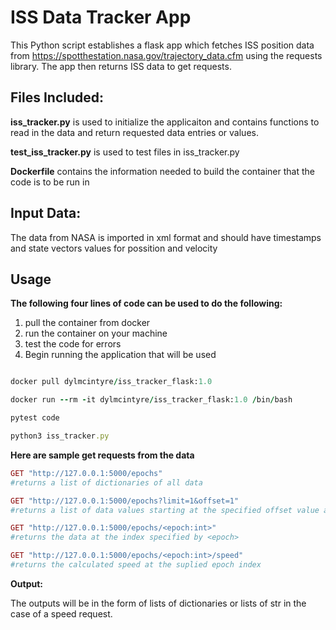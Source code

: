 # **ISS Data Tracker App**
This Python script establishes a flask app which fetches ISS position data from https://spotthestation.nasa.gov/trajectory_data.cfm using the requests library. The app then returns ISS data to get requests.


## **Files Included:**


**iss_tracker.py** is used to initialize the applicaiton and contains functions to read in the data and return requested data entries or values.

**test_iss_tracker.py** is used to test files in iss_tracker.py

**Dockerfile** contains the information needed to build the container that the code is to be run in


##  **Input Data:**

The data from NASA is imported in xml format and should have timestamps and state vectors values for possition and velocity

## Usage
**The following four lines of code can be used to do the following:**
1) pull the container from docker
2) run the container on your machine
3) test the code for errors
4) Begin running the application that will be used
```ruby

docker pull dylmcintyre/iss_tracker_flask:1.0

docker run --rm -it dylmcintyre/iss_tracker_flask:1.0 /bin/bash

pytest code

python3 iss_tracker.py

```
**Here are sample get requests from the data**
```ruby
GET "http://127.0.0.1:5000/epochs"
#returns a list of dictionaries of all data

GET "http://127.0.0.1:5000/epochs?limit=1&offset=1"
#returns a list of data values starting at the specified offset value and not exceding the specified limit value in length

GET "http://127.0.0.1:5000/epochs/<epoch:int>"
#returns the data at the index specified by <epoch>

GET "http://127.0.0.1:5000/epochs/<epoch:int>/speed"
#returns the calculated speed at the suplied epoch index
```


**Output:**


The outputs will be in the form of lists of dictionaries or lists of str in the case of a speed request.

